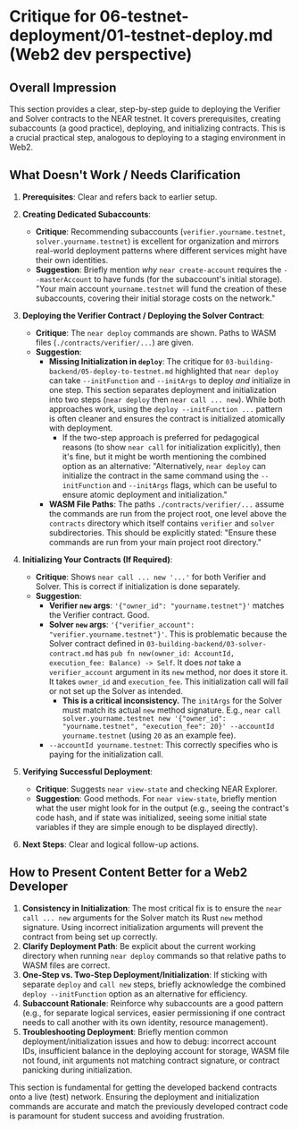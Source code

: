 # Critique for 06-testnet-deployment/01-testnet-deploy.md (Web2 dev perspective)

## Overall Impression

This section provides a clear, step-by-step guide to deploying the Verifier and Solver contracts to the NEAR testnet. It covers prerequisites, creating subaccounts (a good practice), deploying, and initializing contracts. This is a crucial practical step, analogous to deploying to a staging environment in Web2.

## What Doesn't Work / Needs Clarification

1.  **Prerequisites**: Clear and refers back to earlier setup.

2.  **Creating Dedicated Subaccounts**:

    - **Critique**: Recommending subaccounts (`verifier.yourname.testnet`, `solver.yourname.testnet`) is excellent for organization and mirrors real-world deployment patterns where different services might have their own identities.
    - **Suggestion**: Briefly mention _why_ `near create-account` requires the `--masterAccount` to have funds (for the subaccount's initial storage). "Your main account `yourname.testnet` will fund the creation of these subaccounts, covering their initial storage costs on the network."

3.  **Deploying the Verifier Contract / Deploying the Solver Contract**:

    - **Critique**: The `near deploy` commands are shown. Paths to WASM files (`./contracts/verifier/...`) are given.
    - **Suggestion**:
      - **Missing Initialization in `deploy`**: The critique for `03-building-backend/05-deploy-to-testnet.md` highlighted that `near deploy` can take `--initFunction` and `--initArgs` to deploy _and_ initialize in one step. This section separates deployment and initialization into two steps (`near deploy` then `near call ... new`). While both approaches work, using the `deploy --initFunction ...` pattern is often cleaner and ensures the contract is initialized atomically with deployment.
        - If the two-step approach is preferred for pedagogical reasons (to show `near call` for initialization explicitly), then it's fine, but it might be worth mentioning the combined option as an alternative: "Alternatively, `near deploy` can initialize the contract in the same command using the `--initFunction` and `--initArgs` flags, which can be useful to ensure atomic deployment and initialization."
      - **WASM File Paths**: The paths `./contracts/verifier/...` assume the commands are run from the project root, one level above the `contracts` directory which itself contains `verifier` and `solver` subdirectories. This should be explicitly stated: "Ensure these commands are run from your main project root directory."

4.  **Initializing Your Contracts (If Required)**:

    - **Critique**: Shows `near call ... new '...'` for both Verifier and Solver. This is correct if initialization is done separately.
    - **Suggestion**:
      - **Verifier `new` args**: `'{"owner_id": "yourname.testnet"}'` matches the Verifier contract. Good.
      - **Solver `new` args**: `'{"verifier_account": "verifier.yourname.testnet"}'`. This is problematic because the Solver contract defined in `03-building-backend/03-solver-contract.md` has `pub fn new(owner_id: AccountId, execution_fee: Balance) -> Self`. It does _not_ take a `verifier_account` argument in its `new` method, nor does it store it. It takes `owner_id` and `execution_fee`. This initialization call will fail or not set up the Solver as intended.
        - **This is a critical inconsistency.** The `initArgs` for the Solver must match its actual `new` method signature. E.g., `near call solver.yourname.testnet new '{"owner_id": "yourname.testnet", "execution_fee": 20}' --accountId yourname.testnet` (using `20` as an example fee).
      - `--accountId yourname.testnet`: This correctly specifies who is paying for the initialization call.

5.  **Verifying Successful Deployment**:

    - **Critique**: Suggests `near view-state` and checking NEAR Explorer.
    - **Suggestion**: Good methods. For `near view-state`, briefly mention what the user might look for in the output (e.g., seeing the contract's code hash, and if state was initialized, seeing some initial state variables if they are simple enough to be displayed directly).

6.  **Next Steps**: Clear and logical follow-up actions.

## How to Present Content Better for a Web2 Developer

1.  **Consistency in Initialization**: The most critical fix is to ensure the `near call ... new` arguments for the Solver match its Rust `new` method signature. Using incorrect initialization arguments will prevent the contract from being set up correctly.
2.  **Clarify Deployment Path**: Be explicit about the current working directory when running `near deploy` commands so that relative paths to WASM files are correct.
3.  **One-Step vs. Two-Step Deployment/Initialization**: If sticking with separate `deploy` and `call new` steps, briefly acknowledge the combined `deploy --initFunction` option as an alternative for efficiency.
4.  **Subaccount Rationale**: Reinforce why subaccounts are a good pattern (e.g., for separate logical services, easier permissioning if one contract needs to call another with its own identity, resource management).
5.  **Troubleshooting Deployment**: Briefly mention common deployment/initialization issues and how to debug: incorrect account IDs, insufficient balance in the deploying account for storage, WASM file not found, init arguments not matching contract signature, or contract panicking during initialization.

This section is fundamental for getting the developed backend contracts onto a live (test) network. Ensuring the deployment and initialization commands are accurate and match the previously developed contract code is paramount for student success and avoiding frustration.
